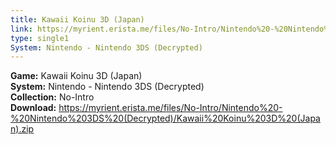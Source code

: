 ```yaml
---
title: Kawaii Koinu 3D (Japan)
link: https://myrient.erista.me/files/No-Intro/Nintendo%20-%20Nintendo%203DS%20(Decrypted)/Kawaii%20Koinu%203D%20(Japan).zip
type: single1
System: Nintendo - Nintendo 3DS (Decrypted)
---
```

<b>Game:</b> Kawaii Koinu 3D (Japan)<br>
<b>System:</b> Nintendo - Nintendo 3DS (Decrypted)<br>
<b>Collection:</b> No-Intro<br>
<b>Download:</b> https://myrient.erista.me/files/No-Intro/Nintendo%20-%20Nintendo%203DS%20(Decrypted)/Kawaii%20Koinu%203D%20(Japan).zip